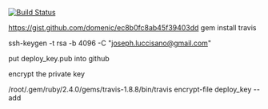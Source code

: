 [![Build Status](https://travis-ci.org/jluccisano/jluccisano.github.io.svg?branch=master)](https://travis-ci.org/jluccisano/jluccisano.github.io)


https://gist.github.com/domenic/ec8b0fc8ab45f39403dd
gem install travis

ssh-keygen -t rsa -b 4096 -C "joseph.luccisano@gmail.com"

put deploy_key.pub into github

encrypt the private key

/root/.gem/ruby/2.4.0/gems/travis-1.8.8/bin/travis encrypt-file deploy_key --add
